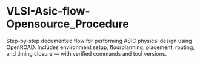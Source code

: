 # VLSI-Asic-flow-Opensource_Procedure
Step-by-step documented flow for performing ASIC physical design using OpenROAD. Includes environment setup, floorplanning, placement, routing, and timing closure — with verified commands and tool versions.
